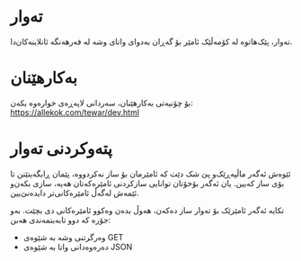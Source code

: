 # تەوار
تەوار، پێک‌هاتوە لە کۆمەڵێک ئامێر بۆ گەڕان بەدوای واتای وشە لە فەرهەنگە ئانلاینەکان‌دا.  

# بەکارهێنان
بۆ چۆنیەتی بەکارهێنان، سەردانی لاپەڕەی خوارەوە بکەن:   
https://allekok.com/tewar/dev.html

# پتەوکردنی تەوار
ئێوەش ئەگەر ماڵپەڕێک‌و پێ شک دێت کە ئامێرمان بۆ ساز نەکردووە، پێمان ڕابگەینێنن تا بۆی ساز کەیین. یان ئەگەر بۆخۆتان توانایی سازکردنی ئامێرەکەتان هەیە، سازی بکەن‌و ئێمەش لەگەڵ ئامێرەکانی‌تر دایدەنێ‌یین.

تکایە ئەگەر ئامێرێک بۆ تەوار ساز دەکەن، هەوڵ بدەن وەکوو ئامێرەکانی دی بچێت. بەو جۆرە کە دوو  تابەیتمەندی هەبن:
* وەرگرتنی وشە بە شێوەی GET
* دەرەوەدانی واتا بە شێوەی JSON
